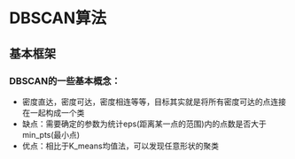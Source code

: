 # DBSCAN算法
## 基本框架
### DBSCAN的一些基本概念：
* 密度直达，密度可达，密度相连等等，目标其实就是将所有密度可达的点连接在一起构成一个类
* 缺点：需要确定的参数为统计eps(距离某一点的范围)内的点数是否大于min_pts(最小点)
* 优点：相比于K_means均值法，可以发现任意形状的聚类